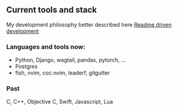 ## Current tools and stack

My development philosophy better described here [Readme driven development](https://tom.preston-werner.com/2010/08/23/readme-driven-development.html)

### Languages and tools now:
- Python, Django, wagtail, pandas, pytorch, ...
- Postgres
- fish, nvim, coc.nvim, leaderf, gitgutter

### Past

C, C++, Objective C, Swift, Javascript, Lua
